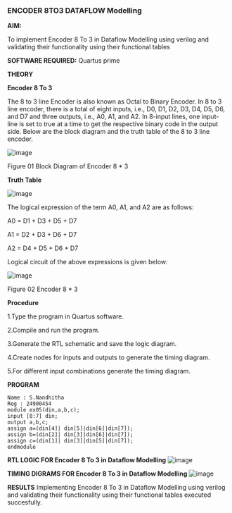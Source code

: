 ### ENCODER 8TO3 DATAFLOW Modelling

**AIM:**

To implement  Encoder 8 To 3 in Dataflow Modelling using verilog and validating their functionality using their functional tables

**SOFTWARE REQUIRED:** Quartus prime

**THEORY**

**Encoder 8 To 3**

The 8 to 3 line Encoder is also known as Octal to Binary Encoder. In 8 to 3 line encoder, there is a total of eight inputs, i.e., D0, D1, D2, D3, D4, D5, D6, and D7 and three outputs, i.e., A0, A1, and A2. In 8-input lines, one input-line is set to true at a time to get the respective binary code in the output side. Below are the block diagram and the truth table of the 8 to 3 line encoder.

![image](https://github.com/naavaneetha/ENCODER8TO3DATAFLOW/assets/154305477/0bc242c1-eb9e-4c47-afe5-30428470efc3)

Figure 01  Block Diagram of Encoder 8 * 3

**Truth Table**

![image](https://github.com/naavaneetha/ENCODER8TO3DATAFLOW/assets/154305477/35496b14-ae6e-4cd1-9abd-d6736b576575)

The logical expression of the term A0, A1, and A2 are as follows:

A0 = D1 + D3 + D5 + D7

A1 = D2 + D3 + D6 + D7

A2 = D4 + D5 + D6 + D7

Logical circuit of the above expressions is given below:

![image](https://github.com/naavaneetha/ENCODER8TO3DATAFLOW/assets/154305477/95acaee6-c873-4c75-89eb-ef09fb158053)

Figure 02  Encoder 8 * 3

**Procedure**

1.Type the program in Quartus software.

2.Compile and run the program.

3.Generate the RTL schematic and save the logic diagram.

4.Create nodes for inputs and outputs to generate the timing diagram.

5.For different input combinations generate the timing diagram.

**PROGRAM**
~~~
Name : S.Nandhitha
Reg : 24900454
module ex05(din,a,b,c);
input [0:7] din;
output a,b,c;
assign a=(din[4]| din[5]|din[6]|din[7]);
assign b=(din[2]| din[3]|din[6]|din[7]);
assign c=(din[1]| din[3]|din[5]|din[7]);
endmodule
~~~

**RTL LOGIC FOR Encoder 8 To 3 in Dataflow Modelling**
![image](https://github.com/user-attachments/assets/329d07ef-a9e2-43df-8494-9c069119968c)

**TIMING DIGRAMS FOR Encoder 8 To 3 in Dataflow Modelling**
![image](https://github.com/user-attachments/assets/db55b593-adf0-4647-b440-e6e9fb49fae4)

**RESULTS**
Implementing Encoder 8 To 3 in Dataflow Modelling using verilog and validating their functionality using their functional tables executed succesfully.

